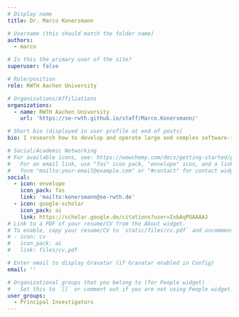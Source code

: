 ```yaml
---
# Display name
title: Dr. Marco Konersmann

# Username (this should match the folder name)
authors:
  - marco

# Is this the primary user of the site?
superuser: false

# Role/position
role: RWTH Aachen University

# Organizations/Affiliations
organizations:
  - name: RWTH Aachen University
    url: 'https://se-rwth.github.io/staff/Marco.Konersmann/'

# Short bio (displayed in user profile at end of posts)
bio: I research how to develop and operate large and complex software-intensive application systems. A major focus of my work is the interaction between different software development and operation phases. My methods include model-based software engineering (MBSE), software architecture, and continuous software engineering. I develop methods and tools in these areas and evaluate them empirically.

# Social/Academic Networking
# For available icons, see: https://wowchemy.com/docs/getting-started/page-builder/#icons
#   For an email link, use "fas" icon pack, "envelope" icon, and a link in the
#   form "mailto:your-email@example.com" or "#contact" for contact widget.
social:
  - icon: envelope
    icon_pack: fas
    link: 'mailto:konersmann@se-rwth.de'
  - icon: google-scholar
    icon_pack: ai
    link: https://scholar.google.de/citations?user=IxbAqPUAAAAJ
# Link to a PDF of your resume/CV from the About widget.
# To enable, copy your resume/CV to `static/files/cv.pdf` and uncomment the lines below.
# - icon: cv
#   icon_pack: ai
#   link: files/cv.pdf

# Enter email to display Gravatar (if Gravatar enabled in Config)
email: ''

# Organizational groups that you belong to (for People widget)
#   Set this to `[]` or comment out if you are not using People widget.
user_groups:
  - Principal Investigators
---
```


